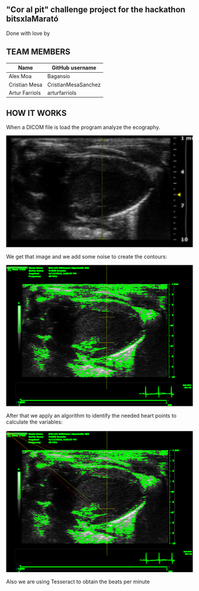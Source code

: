 ## "Cor al pit" challenge project for the hackathon bitsxlaMarató 

Done with love by

## TEAM MEMBERS

| Name           | GitHub username |
|----------------|-----------------|
| Alex Moa       | Bagansio        | 
| Cristian Mesa  |     CristianMesaSanchez    | 
| Artur Farriols | arturfarriols        |


## HOW IT WORKS

When a DICOM file is load the program analyze the ecography.

![Image](./docs/image.PNG)

We get that image and we add some noise to create the contours:


![Contours](./docs/contours.PNG)

After that we apply an algorithm to identify the needed heart points to calculate the variables:

![Contours](./docs/AlgorithmPNG.PNG)

Also we are using Tesseract to obtain the beats per minute
